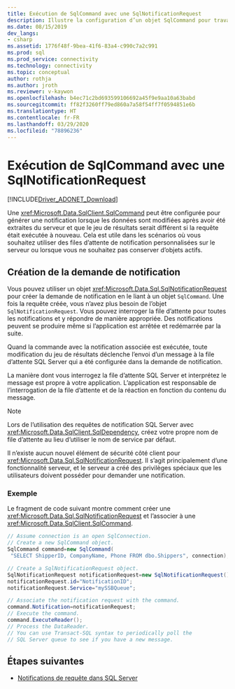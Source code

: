 ```yaml
---
title: Exécution de SqlCommand avec une SqlNotificationRequest
description: Illustre la configuration d’un objet SqlCommand pour travailler avec une notification de requête.
ms.date: 08/15/2019
dev_langs:
- csharp
ms.assetid: 1776f48f-9bea-41f6-83a4-c990c7a2c991
ms.prod: sql
ms.prod_service: connectivity
ms.technology: connectivity
ms.topic: conceptual
author: rothja
ms.author: jroth
ms.reviewer: v-kaywon
ms.openlocfilehash: b4ec71c2bd693599106692a45f9e9aa10a63babd
ms.sourcegitcommit: ff82f3260ff79ed860a7a58f54ff7f0594851e6b
ms.translationtype: HT
ms.contentlocale: fr-FR
ms.lasthandoff: 03/29/2020
ms.locfileid: "78896236"
---
```

# <a name="sqlcommand-execution-with-a-sqlnotificationrequest"></a>Exécution de SqlCommand avec une SqlNotificationRequest

[!INCLUDE[Driver_ADONET_Download](../../../includes/driver_adonet_download.md)]

Une <xref:Microsoft.Data.SqlClient.SqlCommand> peut être configurée pour générer une notification lorsque les données sont modifiées après avoir été extraites du serveur et que le jeu de résultats serait différent si la requête était exécutée à nouveau. Cela est utile dans les scénarios où vous souhaitez utiliser des files d’attente de notification personnalisées sur le serveur ou lorsque vous ne souhaitez pas conserver d’objets actifs.

## <a name="creating-the-notification-request"></a>Création de la demande de notification

Vous pouvez utiliser un objet <xref:Microsoft.Data.Sql.SqlNotificationRequest> pour créer la demande de notification en le liant à un objet `SqlCommand`. Une fois la requête créée, vous n’avez plus besoin de l’objet `SqlNotificationRequest`. Vous pouvez interroger la file d’attente pour toutes les notifications et y répondre de manière appropriée. Des notifications peuvent se produire même si l’application est arrêtée et redémarrée par la suite.

Quand la commande avec la notification associée est exécutée, toute modification du jeu de résultats déclenche l’envoi d’un message à la file d’attente SQL Server qui a été configurée dans la demande de notification.

La manière dont vous interrogez la file d’attente SQL Server et interprétez le message est propre à votre application. L’application est responsable de l’interrogation de la file d’attente et de la réaction en fonction du contenu du message.

> [!NOTE]
> Lors de l’utilisation des requêtes de notification SQL Server avec <xref:Microsoft.Data.SqlClient.SqlDependency>, créez votre propre nom de file d’attente au lieu d’utiliser le nom de service par défaut.

Il n’existe aucun nouvel élément de sécurité côté client pour <xref:Microsoft.Data.Sql.SqlNotificationRequest>. Il s’agit principalement d’une fonctionnalité serveur, et le serveur a créé des privilèges spéciaux que les utilisateurs doivent posséder pour demander une notification.

### <a name="example"></a>Exemple

Le fragment de code suivant montre comment créer une <xref:Microsoft.Data.Sql.SqlNotificationRequest> et l’associer à une <xref:Microsoft.Data.SqlClient.SqlCommand>.

```csharp
// Assume connection is an open SqlConnection.
// Create a new SqlCommand object.
SqlCommand command=new SqlCommand(
 "SELECT ShipperID, CompanyName, Phone FROM dbo.Shippers", connection);

// Create a SqlNotificationRequest object.
SqlNotificationRequest notificationRequest=new SqlNotificationRequest();
notificationRequest.id="NotificationID";
notificationRequest.Service="mySSBQueue";

// Associate the notification request with the command.
command.Notification=notificationRequest;
// Execute the command.
command.ExecuteReader();
// Process the DataReader.
// You can use Transact-SQL syntax to periodically poll the
// SQL Server queue to see if you have a new message.
```

## <a name="next-steps"></a>Étapes suivantes
- [Notifications de requête dans SQL Server](query-notifications-sql-server.md)
